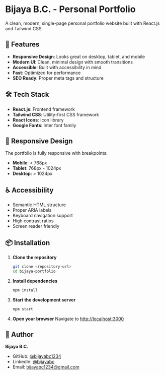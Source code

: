 # Bijaya B.C. - Personal Portfolio

A clean, modern, single-page personal portfolio website built with React.js and Tailwind CSS.

## 🚀 Features

- **Responsive Design**: Looks great on desktop, tablet, and mobile
- **Modern UI**: Clean, minimal design with smooth transitions
- **Accessible**: Built with accessibility in mind
- **Fast**: Optimized for performance
- **SEO Ready**: Proper meta tags and structure

## 🛠️ Tech Stack

- **React.js**: Frontend framework
- **Tailwind CSS**: Utility-first CSS framework
- **React Icons**: Icon library
- **Google Fonts**: Inter font family

## 📱 Responsive Design

The portfolio is fully responsive with breakpoints:
- **Mobile**: < 768px
- **Tablet**: 768px - 1024px
- **Desktop**: > 1024px

## ♿ Accessibility

- Semantic HTML structure
- Proper ARIA labels
- Keyboard navigation support
- High contrast ratios
- Screen reader friendly

## 📦 Installation

1. **Clone the repository**
   ```bash
   git clone <repository-url>
   cd bijaya-portfolio
   ```

2. **Install dependencies**
   ```bash
   npm install
   ```

3. **Start the development server**
   ```bash
   npm start
   ```

4. **Open your browser**
   Navigate to [http://localhost:3000](http://localhost:3000)

## 👤 Author

**Bijaya B.C.**
- GitHub: [@bijayabc1234](https://github.com/bijayabc)
- LinkedIn: [@bijayabc](https://www.linkedin.com/in/bijayabc)
- Email: bijayabc1234@gmail.com
